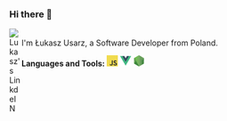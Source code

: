 ### Hi there 👋
<a href="https://www.linkedin.com/in/lukasz-usarz/">
  <img align="left" alt="Lukasz's LinkdeIN" width="22px" src="https://cdn.jsdelivr.net/npm/simple-icons@v3/icons/linkedin.svg" />
</a>

<br />
I'm Łukasz Usarz, a Software Developer from Poland.


**Languages and Tools:**
<code><img height="20" src="https://raw.githubusercontent.com/github/explore/80688e429a7d4ef2fca1e82350fe8e3517d3494d/topics/javascript/javascript.png"></code>
<code><img height="20" src="https://raw.githubusercontent.com/github/explore/80688e429a7d4ef2fca1e82350fe8e3517d3494d/topics/vue/vue.png"></code>
<code><img height="20" src="https://raw.githubusercontent.com/github/explore/80688e429a7d4ef2fca1e82350fe8e3517d3494d/topics/nodejs/nodejs.png"></code>
